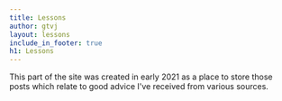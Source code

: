 ```yaml
---
title: Lessons
author: gtvj
layout: lessons
include_in_footer: true
h1: Lessons
---
```


This part of the site was created in early 2021 as a place to store those posts which relate to good advice I've received from various sources. 